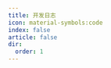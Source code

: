 ```yaml
---
title: 开发日志
icon: material-symbols:code
index: false
article: false
dir:
  order: 1
---
```


<AutoCatalog />

